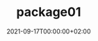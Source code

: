 ---
title: "package01"
date: 2021-09-17T00:00:00+02:00
draft: false
repository: github.com/owner/package01
godoc: pkg.go.dev/example.com/package01
tags: [package]
---